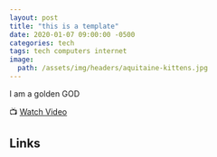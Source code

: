 ```yaml
---
layout: post
title: "this is a template"
date: 2020-01-07 09:00:00 -0500
categories: tech
tags: tech computers internet
image:
  path: /assets/img/headers/aquitaine-kittens.jpg
---
```


I am a golden GOD


📺 [Watch Video](https://youtu.be/xJYfOGb3sKw?si=8PlDQi7q3hWj_Ixi)

## Links
